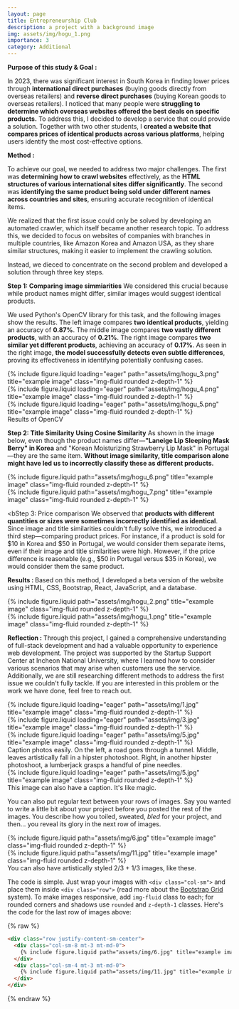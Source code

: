 ```yaml
---
layout: page
title: Entrepreneurship Club
description: a project with a background image
img: assets/img/hogu_1.png
importance: 3
category: Additional
---
```

<b> Purpose of this study & Goal : </b>

In 2023, there was significant interest in South Korea in finding lower prices through <b>international direct purchases</b> (buying goods directly from overseas retailers) and <b>reverse direct purchases</b> (buying Korean goods to overseas retailers). I noticed that many people were <b>struggling to determine which overseas websites offered the best deals on specific products.</b> To address this, I decided to develop a service that could provide a solution. Together with two other students, I <b>created a website that compares prices of identical products across various platforms</b>, helping users identify the most cost-effective options. 

<b> Method : </b>

To achieve our goal, we needed to address two major challenges. The first was <b>determining how to crawl websites</b> effectively, as the <b>HTML structures of various international sites differ significantly</b>. The second was <b>identifying the same product being sold under different names across countries and sites</b>, ensuring accurate recognition of identical items.

We realized that the first issue could only be solved by developing an automated crawler, which itself became another research topic. To address this, we decided to focus on websites of companies with branches in multiple countries, like Amazon Korea and Amazon USA, as they share similar structures, making it easier to implement the crawling solution.

Instead, we dieced to concentrate on the second problem and developed a solution through three key steps. 

<b>Step 1: Comparing image simmiarities</b> We considered this crucial because while product names might differ, similar images would suggest identical products. 

We used Python's OpenCV library for this task, and the following images show the results. The left image compares <b>two identical products</b>, yielding an accuracy of <b>0.87%</b>. The middle image compares <b>two vastly different products</b>, with an accuracy of <b>0.21%</b>. The right image compares <b>two similar yet different products</b>, achieving an accuracy of <b>0.17%</b>. As seen in the right image, <b>the model successfully detects even subtle differences</b>, proving its effectiveness in identifying potentially confusing cases.

<div class="row">
    <div class="col-sm mt-3 mt-md-0">
        {% include figure.liquid loading="eager" path="assets/img/hogu_3.png" title="example image" class="img-fluid rounded z-depth-1" %}
    </div>
    <div class="col-sm mt-3 mt-md-0">
        {% include figure.liquid loading="eager" path="assets/img/hogu_4.png" title="example image" class="img-fluid rounded z-depth-1" %}
    </div>
    <div class="col-sm mt-3 mt-md-0">
        {% include figure.liquid loading="eager" path="assets/img/hogu_5.png" title="example image" class="img-fluid rounded z-depth-1" %}
    </div>
</div>
<div class="caption">
    Results of OpenCV
</div>

<b>Step 2: Title Similarity Using Cosine Similarity</b> As shown in the image below, even though the product names differ—<b>"Laneige Lip Sleeping Mask Berry" in Korea</b> and </b>"Korean Moisturizing Strawberry Lip Mask" in Portugal</b>—they are the same item. <b>Without image similarity, title comparison alone might have led us to incorrectly classify these as different products.</b>

<div class="row justify-content-sm-center">
    <div class="col-sm-6 mt-3 mt-md-0">
        {% include figure.liquid path="assets/img/hogu_6.png" title="example image" class="img-fluid rounded z-depth-1" %}
    </div>
    <div class="col-sm-6 mt-3 mt-md-0">
        {% include figure.liquid path="assets/img/hogu_7.png" title="example image" class="img-fluid rounded z-depth-1" %}
    </div>
</div>

<bStep 3: Price comparison</b> We observed that <b>products with different quantities or sizes were sometimes incorrectly identified as identical</b>. Since image and title similarities couldn't fully solve this, we introduced a third step—comparing product prices. For instance, if a product is sold for $10 in Korea and $50 in Portugal, we would consider them separate items, even if their image and title similarities were high. However, if the price difference is reasonable (e.g., $50 in Portugal versus $35 in Korea), we would consider them the same product.

<b> Results : </b>
Based on this method, I developed a beta version of the website using HTML, CSS, Bootstrap, React, JavaScript, and a database.

<div class="row justify-content-sm-center">
    <div class="col-sm-6 mt-3 mt-md-0">
        {% include figure.liquid path="assets/img/hogu_2.png" title="example image" class="img-fluid rounded z-depth-1" %}
    </div>
    <div class="col-sm-6 mt-3 mt-md-0">
        {% include figure.liquid path="assets/img/hogu_1.png" title="example image" class="img-fluid rounded z-depth-1" %}
    </div>
</div>

<b> Reflection : </b>
Through this project, I gained a comprehensive understanding of full-stack development and had a valuable opportunity to experience web development. The project was supported by the Startup Support Center at Incheon National University, where I learned how to consider various scenarios that may arise when customers use the service. Additionally, we are still researching different methods to address the first issue we couldn't fully tackle. If you are interested in this problem or the work we have done, feel free to reach out.

<div class="row">
    <div class="col-sm mt-3 mt-md-0">
        {% include figure.liquid loading="eager" path="assets/img/1.jpg" title="example image" class="img-fluid rounded z-depth-1" %}
    </div>
    <div class="col-sm mt-3 mt-md-0">
        {% include figure.liquid loading="eager" path="assets/img/3.jpg" title="example image" class="img-fluid rounded z-depth-1" %}
    </div>
    <div class="col-sm mt-3 mt-md-0">
        {% include figure.liquid loading="eager" path="assets/img/5.jpg" title="example image" class="img-fluid rounded z-depth-1" %}
    </div>
</div>
<div class="caption">
    Caption photos easily. On the left, a road goes through a tunnel. Middle, leaves artistically fall in a hipster photoshoot. Right, in another hipster photoshoot, a lumberjack grasps a handful of pine needles.
</div>
<div class="row">
    <div class="col-sm mt-3 mt-md-0">
        {% include figure.liquid loading="eager" path="assets/img/5.jpg" title="example image" class="img-fluid rounded z-depth-1" %}
    </div>
</div>
<div class="caption">
    This image can also have a caption. It's like magic.
</div>

You can also put regular text between your rows of images.
Say you wanted to write a little bit about your project before you posted the rest of the images.
You describe how you toiled, sweated, _bled_ for your project, and then... you reveal its glory in the next row of images.

<div class="row justify-content-sm-center">
    <div class="col-sm-8 mt-3 mt-md-0">
        {% include figure.liquid path="assets/img/6.jpg" title="example image" class="img-fluid rounded z-depth-1" %}
    </div>
    <div class="col-sm-4 mt-3 mt-md-0">
        {% include figure.liquid path="assets/img/11.jpg" title="example image" class="img-fluid rounded z-depth-1" %}
    </div>
</div>
<div class="caption">
    You can also have artistically styled 2/3 + 1/3 images, like these.
</div>

The code is simple.
Just wrap your images with `<div class="col-sm">` and place them inside `<div class="row">` (read more about the <a href="https://getbootstrap.com/docs/4.4/layout/grid/">Bootstrap Grid</a> system).
To make images responsive, add `img-fluid` class to each; for rounded corners and shadows use `rounded` and `z-depth-1` classes.
Here's the code for the last row of images above:

{% raw %}

```html
<div class="row justify-content-sm-center">
  <div class="col-sm-8 mt-3 mt-md-0">
    {% include figure.liquid path="assets/img/6.jpg" title="example image" class="img-fluid rounded z-depth-1" %}
  </div>
  <div class="col-sm-4 mt-3 mt-md-0">
    {% include figure.liquid path="assets/img/11.jpg" title="example image" class="img-fluid rounded z-depth-1" %}
  </div>
</div>
```

{% endraw %}
